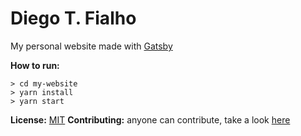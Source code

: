 # Diego T. Fialho
My personal website made with [Gatsby](https://www.gatsbyjs.org)

**How to run:**
```
> cd my-website
> yarn install
> yarn start
```

**License:** [MIT](LICENSE)
**Contributing:** anyone can contribute, take a look [here](CONTRIBUTING)
